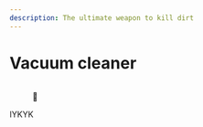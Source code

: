 ```yaml
---
description: The ultimate weapon to kill dirt
---
```


# Vacuum cleaner

<figure><img src="../../../.gitbook/assets/Founders&#x27; edition - Floating.gif" alt=""><figcaption><p>👀</p></figcaption></figure>

IYKYK
